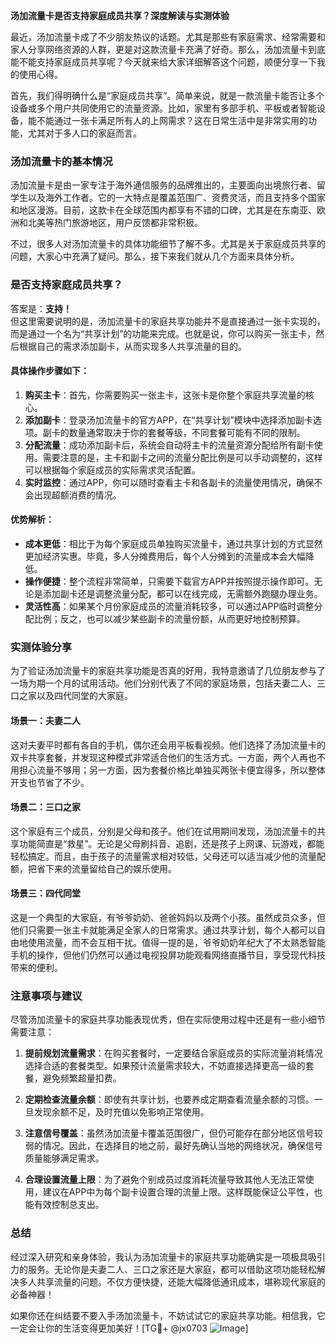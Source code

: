 **汤加流量卡是否支持家庭成员共享？深度解读与实测体验**

最近，汤加流量卡成了不少朋友热议的话题。尤其是那些有家庭需求、经常需要和家人分享网络资源的人群，更是对这款流量卡充满了好奇。那么，汤加流量卡到底能不能支持家庭成员共享呢？今天就来给大家详细解答这个问题，顺便分享一下我的使用心得。

首先，我们得明确什么是“家庭成员共享”。简单来说，就是一款流量卡能否让多个设备或多个用户共同使用它的流量资源。比如，家里有多部手机、平板或者智能设备，能不能通过一张卡满足所有人的上网需求？这在日常生活中是非常实用的功能，尤其对于多人口的家庭而言。

### 汤加流量卡的基本情况

汤加流量卡是由一家专注于海外通信服务的品牌推出的，主要面向出境旅行者、留学生以及海外工作者。它的一大特点是覆盖范围广、资费灵活，而且支持多个国家和地区漫游。目前，这款卡在全球范围内都享有不错的口碑，尤其是在东南亚、欧洲和北美等热门旅游地区，用户反馈都非常积极。

不过，很多人对汤加流量卡的具体功能细节了解不多。尤其是关于家庭成员共享的问题，大家心中充满了疑问。那么，接下来我们就从几个方面来具体分析。

### 是否支持家庭成员共享？

答案是：**支持！**  
但这里需要说明的是，汤加流量卡的家庭共享功能并不是直接通过一张卡实现的，而是通过一个名为“共享计划”的功能来完成。也就是说，你可以购买一张主卡，然后根据自己的需求添加副卡，从而实现多人共享流量的目的。

#### 具体操作步骤如下：
1. **购买主卡**：首先，你需要购买一张主卡，这张卡是你整个家庭共享流量的核心。
2. **添加副卡**：登录汤加流量卡的官方APP，在“共享计划”模块中选择添加副卡选项。副卡的数量通常取决于你的套餐等级，不同套餐可能有不同的限制。
3. **分配流量**：成功添加副卡后，系统会自动将主卡的流量资源分配给所有副卡使用。需要注意的是，主卡和副卡之间的流量分配比例是可以手动调整的，这样可以根据每个家庭成员的实际需求灵活配置。
4. **实时监控**：通过APP，你可以随时查看主卡和各副卡的流量使用情况，确保不会出现超额消费的情况。

#### 优势解析：
- **成本更低**：相比于为每个家庭成员单独购买流量卡，通过共享计划的方式显然更加经济实惠。毕竟，多人分摊费用后，每个人分摊到的流量成本会大幅降低。
- **操作便捷**：整个流程非常简单，只需要下载官方APP并按照提示操作即可。无论是添加副卡还是调整流量分配，都可以在线完成，无需额外跑腿办理业务。
- **灵活性高**：如果某个月份家庭成员的流量消耗较多，可以通过APP临时调整分配比例；反之，也可以减少某些副卡的流量份额，从而更好地控制预算。

### 实测体验分享

为了验证汤加流量卡的家庭共享功能是否真的好用，我特意邀请了几位朋友参与了一场为期一个月的试用活动。他们分别代表了不同的家庭场景，包括夫妻二人、三口之家以及四代同堂的大家庭。

#### 场景一：夫妻二人
这对夫妻平时都有各自的手机，偶尔还会用平板看视频。他们选择了汤加流量卡的双卡共享套餐，并发现这种模式非常适合他们的生活方式。一方面，两个人再也不用担心流量不够用；另一方面，因为套餐价格比单独买两张卡便宜得多，所以整体开支也节省了不少。

#### 场景二：三口之家
这个家庭有三个成员，分别是父母和孩子。他们在试用期间发现，汤加流量卡的共享功能简直是“救星”。无论是父母刷抖音、追剧，还是孩子上网课、玩游戏，都能轻松搞定。而且，由于孩子的流量需求相对较低，父母还可以适当减少他的流量配额，把省下来的流量留给自己的娱乐使用。

#### 场景三：四代同堂
这是一个典型的大家庭，有爷爷奶奶、爸爸妈妈以及两个小孩。虽然成员众多，但他们只需要一张主卡就能满足全家人的日常需求。通过共享计划，每个人都可以自由地使用流量，而不会互相干扰。值得一提的是，爷爷奶奶年纪大了不太熟悉智能手机的操作，但他们仍然可以通过电视投屏功能观看网络直播节目，享受现代科技带来的便利。

### 注意事项与建议

尽管汤加流量卡的家庭共享功能表现优秀，但在实际使用过程中还是有一些小细节需要注意：

1. **提前规划流量需求**：在购买套餐时，一定要结合家庭成员的实际流量消耗情况选择合适的套餐类型。如果预计流量需求较大，不妨直接选择更高一级的套餐，避免频繁超量扣费。
   
2. **定期检查流量余额**：即使有共享计划，也要养成定期查看流量余额的习惯。一旦发现余额不足，及时充值以免影响正常使用。

3. **注意信号覆盖**：虽然汤加流量卡覆盖范围很广，但仍可能存在部分地区信号较弱的情况。因此，在选择目的地之前，最好先确认当地的网络状况，确保信号质量能够满足需求。

4. **合理设置流量上限**：为了避免个别成员过度消耗流量导致其他人无法正常使用，建议在APP中为每个副卡设置合理的流量上限。这样既能保证公平性，也能有效控制总支出。

### 总结

经过深入研究和亲身体验，我认为汤加流量卡的家庭共享功能确实是一项极具吸引力的服务。无论你是夫妻二人、三口之家还是大家庭，都可以借助这项功能轻松解决多人共享流量的问题。不仅方便快捷，还能大幅降低通讯成本，堪称现代家庭的必备神器！

如果你还在纠结要不要入手汤加流量卡，不妨试试它的家庭共享功能。相信我，它一定会让你的生活变得更加美好！[TG💪+ @jx0703 ![Image](https://github.com/user-attachments/assets/dbca1d08-cadb-493c-b0ec-ad6f7a83f270)]